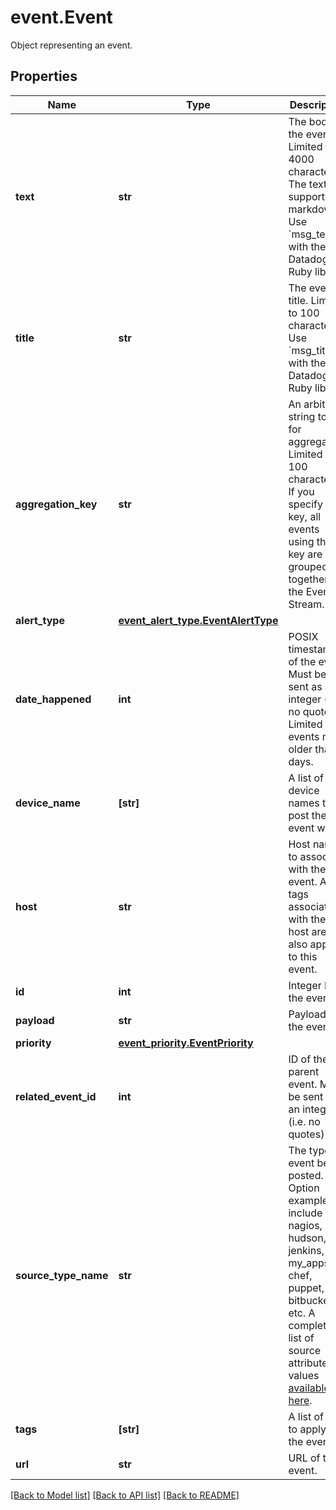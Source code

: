 # event.Event

Object representing an event.
## Properties
Name | Type | Description | Notes
------------ | ------------- | ------------- | -------------
**text** | **str** | The body of the event. Limited to 4000 characters. The text supports markdown. Use &#x60;msg_text&#x60; with the Datadog Ruby library. | 
**title** | **str** | The event title. Limited to 100 characters. Use &#x60;msg_title&#x60; with the Datadog Ruby library. | 
**aggregation_key** | **str** | An arbitrary string to use for aggregation. Limited to 100 characters. If you specify a key, all events using that key are grouped together in the Event Stream. | [optional] 
**alert_type** | [**event_alert_type.EventAlertType**](EventAlertType.md) |  | [optional] 
**date_happened** | **int** | POSIX timestamp of the event. Must be sent as an integer (i.e. no quotes). Limited to events no older than 7 days. | [optional] 
**device_name** | **[str]** | A list of device names to post the event with. | [optional] 
**host** | **str** | Host name to associate with the event. Any tags associated with the host are also applied to this event. | [optional] 
**id** | **int** | Integer ID of the event. | [optional] [readonly] 
**payload** | **str** | Payload of the event. | [optional] [readonly] 
**priority** | [**event_priority.EventPriority**](EventPriority.md) |  | [optional] 
**related_event_id** | **int** | ID of the parent event. Must be sent as an integer (i.e. no quotes). | [optional] 
**source_type_name** | **str** | The type of event being posted. Option examples include nagios, hudson, jenkins, my_apps, chef, puppet, git, bitbucket, etc. A complete list of source attribute values [available here](https://docs.datadoghq.com/integrations/faq/list-of-api-source-attribute-value). | [optional] 
**tags** | **[str]** | A list of tags to apply to the event. | [optional] 
**url** | **str** | URL of the event. | [optional] [readonly] 

[[Back to Model list]](README.md#documentation-for-models) [[Back to API list]](README.md#documentation-for-api-endpoints) [[Back to README]](README.md)


